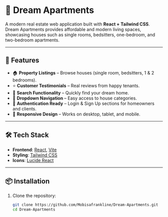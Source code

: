 # 🏡 Dream Apartments

A modern real estate web application built with **React + Tailwind CSS**.  
Dream Apartments provides affordable and modern living spaces, showcasing houses such as single rooms, bedsitters, one-bedroom, and two-bedroom apartments.  

---

## 🚀 Features

- 🏠 **Property Listings** – Browse houses (single room, bedsitters, 1 & 2 bedrooms).  
- ⭐ **Customer Testimonials** – Real reviews from happy tenants.  
- 🔎 **Search Functionality** – Quickly find your dream home.  
- 📂 **Dropdown Navigation** – Easy access to house categories.  
- 🔑 **Authentication Ready** – Login & Sign Up sections for homeowners and clients.  
- 📱 **Responsive Design** – Works on desktop, tablet, and mobile.  

---

## 🛠️ Tech Stack

- **Frontend**: [React](https://reactjs.org/), [Vite](https://vitejs.dev/)  
- **Styling**: [Tailwind CSS](https://tailwindcss.com/)  
- **Icons**: [Lucide React](https://lucide.dev/)  

---

## 📦 Installation

1. Clone the repository:
   ```bash
   git clone https://github.com/Mobisafrankline/Dream-Apartments.git
   cd Dream-Apartments
